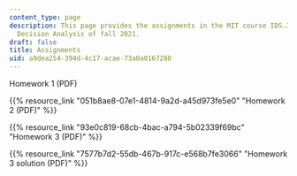 ```yaml
---
content_type: page
description: This page provides the assignments in the MIT course IDS.333 Risk and
  Decision Analysis of fall 2021.
draft: false
title: Assignments
uid: a9dea254-394d-4c17-acae-73a0a0167280
---
```

Homework 1 (PDF)

{{% resource_link "051b8ae8-07e1-4814-9a2d-a45d973fe5e0" "Homework 2 (PDF)" %}}

{{% resource_link "93e0c819-68cb-4bac-a794-5b02339f69bc" "Homework 3 (PDF)" %}}

{{% resource_link "7577b7d2-55db-467b-917c-e568b7fe3066" "Homework 3 solution (PDF)" %}}